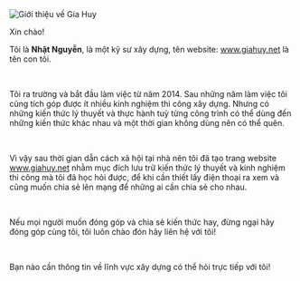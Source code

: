 <img alt='Giới thiệu về Gia Huy' src='https://blogger.googleusercontent.com/img/b/R29vZ2xl/AVvXsEjc9oGZQVmAguD-s0uCEmV6NlNfpOZLc75oruUa6_A9dAiWtOE9BjpcBPCZpzLfzWtUlxqNqLKcaDfWqOOsS7OZCjPNuXUqoJcge8ske8_Yk90jYn3aQqlv3nhBO795ri9bYlQtw5zV92uIvnyAg8fhyphenhyphenQrcKEiZnPu_nEWj47nMh5kI0Q/s480-d-rw/logo.png' />
      <!--[ Author Description ]-->
      <div class='aAdmD'>
        <p>Xin chào!</p>
        <p>Tôi là <b>Nhật Nguyễn</b>, là một kỹ sư xây dựng, tên website: <a href='http://www.giahuy.net' rel='nofollow' target='_blank'>www.giahuy.net</a> là tên con tôi.</p><br>
        <p>Tôi ra trường và bắt đầu làm việc từ năm 2014. Sau những năm làm việc tôi cũng tích góp được ít nhiều kinh nghiệm thi công xây dựng. Nhưng có những kiến thức lý thuyết và thực hành tuỳ từng công trình có thể dùng đến những kiến thức khác nhau và một thời gian không dùng nên có thể quên.</p><br>
        <p>Vì vậy sau thời gian dẫn cách xã hội tại nhà nên tôi đã tạo trang website <a href='http://www.giahuy.net'>www.giahuy.net</a> nhằm mục đích lưu trữ kiến thức lý thuyết và kinh nghiệm thi công mà tôi đã học hỏi được, để khi cần thiết lấy điện thoại ra xem và cũng muốn chia sẻ lên mạng để những ai cần chia sẻ cho nhau.</p><br>
        <p>Nếu mọi người muốn đóng góp và chia sẻ kiến thức hay, đừng ngại hãy đóng góp cùng tôi, tôi luôn chào đón hãy liên hệ với tôi!</p><br>
        <p>Bạn nào cần thông tin về lĩnh vực xây dựng có thể hỏi trực tiếp với tôi!</p>
